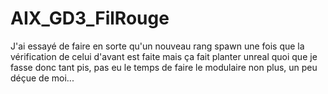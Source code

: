# AIX_GD3_FilRouge
J'ai essayé de faire en sorte qu'un nouveau rang spawn une fois que la vérification de celui d'avant est faite mais ça fait planter unreal quoi que je fasse donc tant pis, pas eu le temps de faire le modulaire non plus, un peu déçue de moi...